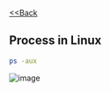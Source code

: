 [<<Back](index.md)
## Process in Linux

```bash
ps -aux
```

![image](https://user-images.githubusercontent.com/13016162/65593646-8b8ba880-dfae-11e9-950f-371d47306f29.png)


